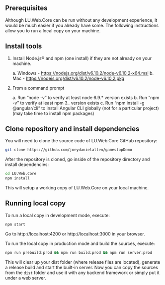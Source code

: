 
## Prerequisites

Although LU.Web.Core can be run without any development experience, it would be much easier if you already have some. 
The following instructions allow you to run a local copy on your machine.

## Install tools

1.	Install Node.js® and npm (one install) if they are not already on your machine.

    a.	Windows - https://nodejs.org/dist/v6.10.2/node-v6.10.2-x64.msi
    b.	Mac - https://nodejs.org/dist/v6.10.2/node-v6.10.2.pkg 

2.	From a command prompt

    a.	Run “node -v” to verify at least node 6.9.* version exists
    b.	Run “npm -v” to verify at least npm 3.*.* version exists
    c.	Run “npm install -g @angular/cli” to install Angular CLI globally (not for a particular project) (may take time to install npm packages)

## Clone repository and install dependencies

You will need to clone the source code of LU.Web.Core GitHub repository:

```bash
git clone https://github.com/joeydanielallen/gamestopDemo
```
After the repository is cloned, go inside of the repository directory and install dependencies:

```bash
cd LU.Web.Core
npm install
```
This will setup a working copy of LU.Web.Core on your local machine.

## Running local copy

To run a local copy in development mode, execute:

```bash
npm start
```

Go to http://localhost:4200 or http://localhost:3000 in your browser.


To run the local copy in production mode and build the sources, execute:

```bash
npm run prebuild:prod && npm run build:prod && npm run server:prod
```

This will clear up your dist folder (where release files are located), generate a release build and start the 
built-in server.
Now you can copy the sources from the `dist` folder and use it with any backend framework or 
simply put it under a web server.

